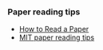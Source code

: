 ### Paper reading tips
- [How to Read a Paper](https://blizzard.cs.uwaterloo.ca/keshav/home/Papers/data/07/paper-reading.pdf)
- [MIT paper reading tips](https://be.mit.edu/sites/default/files/documents/HowToReadAScientificPaper.pdf)
